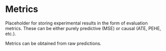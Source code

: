 # Metrics

Placeholder for storing experimental results in the form of evaluation metrics. These can be either purely predictive (MSE) or causal (ATE, PEHE, etc.).

Metrics can be obtained from raw predictions.